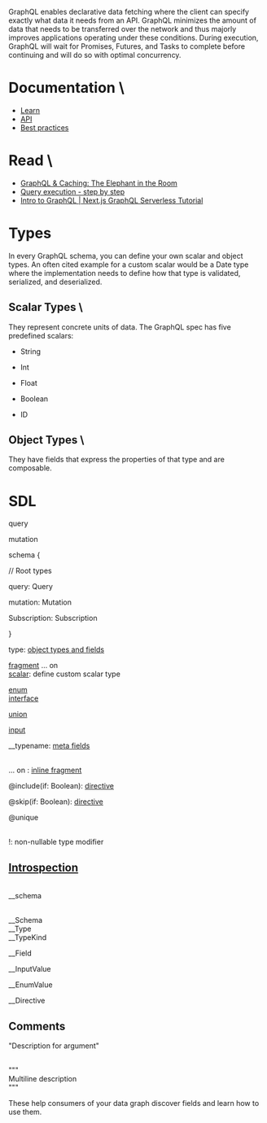 
GraphQL enables declarative data fetching where the client can specify exactly what data it needs from an API. GraphQL minimizes the amount of data that needs to be transferred over the network and thus majorly improves applications operating under these conditions. During execution, GraphQL will wait for Promises, Futures, and Tasks to complete before continuing and will do so with optimal concurrency.

# Documentation \




* [Learn](https://graphql.org/learn/)
* [API](https://graphql.org/graphql-js/graphql/)
* [Best practices](https://graphql.org/learn/best-practices/)

# Read \




* [GraphQL & Caching: The Elephant in the Room](https://www.apollographql.com/blog/graphql-caching-the-elephant-in-the-room-11a3df0c23ad)
* [Query execution - step by step](https://www.apollographql.com/blog/graphql-explained-5844742f195e#987d)
* [Intro to GraphQL | Next.js GraphQL Serverless Tutorial](https://hasura.io/learn/graphql/nextjs-fullstack-serverless/intro-to-graphql/)

# Types

In every GraphQL schema, you can define your own scalar and object types. An often cited example for a custom scalar would be a Date type where the implementation needs to define how that type is validated, serialized, and deserialized.

## Scalar Types \


They represent concrete units of data. The GraphQL spec has five predefined scalars:

- String

- Int

- Float

- Boolean

- ID

## Object Types \


They have fields that express the properties of that type and are composable. 

# SDL

query

mutation

schema {

  // Root types

  query: Query

  mutation: Mutation

  Subscription: Subscription

}

type: [object types and fields](https://graphql.org/learn/schema/#object-types-and-fields)

[fragment](https://graphql.org/learn/queries/#fragments) … on \
[scalar](https://graphql.org/learn/schema/#scalar-types): define custom scalar type 

[enum](https://graphql.org/learn/schema/#enumeration-types) \
[interface](https://graphql.org/learn/schema/#interfaces)

[union](https://graphql.org/learn/schema/#union-types)

[input](https://graphql.org/learn/schema/#input-types) 

__typename: [meta fields](https://graphql.org/learn/queries/#meta-fields)

 \
... on : [inline fragment](https://graphql.org/learn/queries/#inline-fragments)

@include(if: Boolean): [directive](https://graphql.org/learn/queries/#directives)

@skip(if: Boolean): [directive](https://graphql.org/learn/queries/#directives)

@unique

 \
!: non-nullable type modifier

## [Introspection](https://graphql.org/learn/introspection/)

 \
__schema

 \
__Schema \
__Type \
__TypeKind

__Field

__InputValue

__EnumValue

__Directive

## Comments

"Description for argument"

 \
""" \
Multiline description \
"""

These help consumers of your data graph discover fields and learn how to use them.


